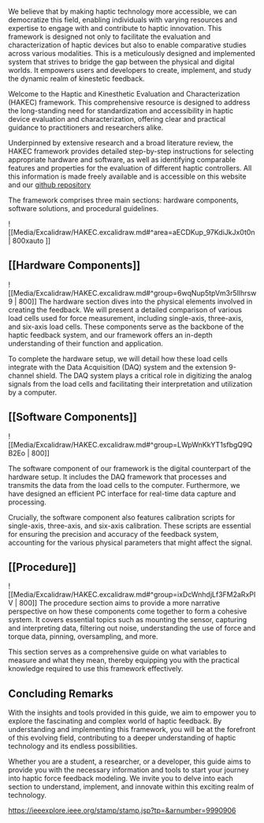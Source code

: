 We believe that by making haptic technology more accessible, we can democratize this field, enabling individuals with varying resources and expertise to engage with and contribute to haptic innovation. This framework is designed not only to facilitate the evaluation and characterization of haptic devices but also to enable comparative studies across various modalities. This is a meticulously designed and implemented system that strives to bridge the gap between the physical and digital worlds. It empowers users and developers to create, implement, and study the dynamic realm of kinestetic feedback.

Welcome to the Haptic and Kinesthetic Evaluation and Characterization (HAKEC) framework. This comprehensive resource is designed to address the long-standing need for standardization and accessibility in haptic device evaluation and characterization, offering clear and practical guidance to practitioners and researchers alike. 

Underpinned by extensive research and a broad literature review, the HAKEC framework provides detailed step-by-step instructions for selecting appropriate hardware and software, as well as identifying comparable features and properties for the evaluation of different haptic controllers. All this information is made freely available and is accessible on this website and our [github repository](https://www.google.com/)

The framework comprises three main sections: hardware components, software solutions, and procedural guidelines.

![[Media/Excalidraw/HAKEC.excalidraw.md#^area=aECDKup_97KdiJkJx0t0n | 800xauto ]]

## [[Hardware Components]]

![[Media/Excalidraw/HAKEC.excalidraw.md#^group=6wqNup5tpVm3r5Ilhrsw9 | 800]]
The hardware section dives into the physical elements involved in creating the feedback. We will present a detailed comparison of various load cells used for force measurement, including single-axis, three-axis, and six-axis load cells. These components serve as the backbone of the haptic feedback system, and our framework offers an in-depth understanding of their function and application.

To complete the hardware setup, we will detail how these load cells integrate with the Data Acquisition (DAQ) system and the extension 9-channel shield. The DAQ system plays a critical role in digitizing the analog signals from the load cells and facilitating their interpretation and utilization by a computer.

## [[Software Components]]

![[Media/Excalidraw/HAKEC.excalidraw.md#^group=LWpWnKkYT1sfbgQ9QB2Eo | 800]]

The software component of our framework is the digital counterpart of the hardware setup. It includes the DAQ framework that processes and transmits the data from the load cells to the computer. Furthermore, we have designed an efficient PC interface for real-time data capture and processing.

Crucially, the software component also features calibration scripts for single-axis, three-axis, and six-axis calibration. These scripts are essential for ensuring the precision and accuracy of the feedback system, accounting for the various physical parameters that might affect the signal.

## [[Procedure]]

![[Media/Excalidraw/HAKEC.excalidraw.md#^group=ixDcWnhdjLf3FM2aRxPIV | 800]]
The procedure section aims to provide a more narrative perspective on how these components come together to form a cohesive system. It covers essential topics such as mounting the sensor, capturing and interpreting data, filtering out noise, understanding the use of force and torque data, pinning, oversampling, and more.

This section serves as a comprehensive guide on what variables to measure and what they mean, thereby equipping you with the practical knowledge required to use this framework effectively.

## Concluding Remarks

With the insights and tools provided in this guide, we aim to empower you to explore the fascinating and complex world of haptic feedback. By understanding and implementing this framework, you will be at the forefront of this evolving field, contributing to a deeper understanding of haptic technology and its endless possibilities.

Whether you are a student, a researcher, or a developer, this guide aims to provide you with the necessary information and tools to start your journey into haptic force feedback modeling. We invite you to delve into each section to understand, implement, and innovate within this exciting realm of technology.





https://ieeexplore.ieee.org/stamp/stamp.jsp?tp=&arnumber=9990906